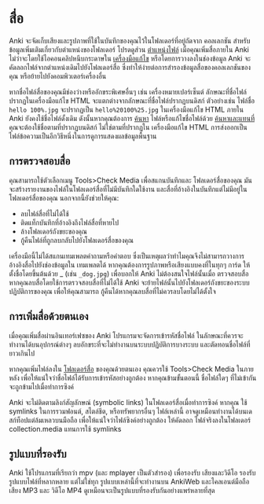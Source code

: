 # สื่อ

Anki จะจัดเก็บเสียงและรูปภาพที่ใช้ในบันทึกของคุณไว้ในโฟลเดอร์ที่อยู่ถัดจาก
คอลเลกชัน สำหรับข้อมูลเพิ่มเติมเกี่ยวกับตำแหน่งของโฟลเดอร์ โปรดดูส่วน [ตำแหน่งไฟล์](files.md#file-locations) เมื่อคุณเพิ่มสื่อภายใน Anki ไม่ว่าจะโดยใช้ไอคอนคลิปหนีบกระดาษใน [เครื่องมือแก้ไข](editing.md) หรือโดยการวางลงในช่องข้อมูล Anki จะคัดลอกไฟล์จากตำแหน่งเดิมไปยังโฟลเดอร์สื่อ ซึ่งทำให้ง่ายต่อการสำรองข้อมูลสื่อของคอลเลกชันของคุณ หรือย้ายไปยังคอมพิวเตอร์เครื่องอื่น

หากชื่อไฟล์สื่อของคุณมีช่องว่างหรืออักขระพิเศษอื่นๆ เช่น
เครื่องหมายเปอร์เซ็นต์ ลักษณะที่ชื่อไฟล์ปรากฏในเครื่องมือแก้ไข HTML จะแตกต่างจากลักษณะที่ชื่อไฟล์ปรากฏบนดิสก์ ตัวอย่างเช่น ไฟล์ชื่อ
`hello 100%.jpg` จะปรากฏเป็น `hello%20100%25.jpg` ในเครื่องมือแก้ไข HTML
ภายใน Anki ยังคงใช้ชื่อไฟล์ดั้งเดิม ดังนั้นหากคุณต้องการ
[ค้นหา](searching.md) ไฟล์หรือแก้ไขชื่อไฟล์ด้วย [ค้นหาและแทนที่](browsing.md#find-and-replace) คุณจะต้องใช้ชื่อตามที่ปรากฏบนดิสก์ ไม่ใช่ตามที่ปรากฏใน
เครื่องมือแก้ไข HTML การส่งออกเป็นไฟล์ข้อความเป็นอีกวิธีหนึ่งในการดูการแสดงผลข้อมูลพื้นฐาน

## การตรวจสอบสื่อ

คุณสามารถใช้ตัวเลือกเมนู Tools>Check Media เพื่อสแกนบันทึกและ
โฟลเดอร์สื่อของคุณ มันจะสร้างรายงานของไฟล์ในโฟลเดอร์สื่อที่ไม่มีบันทึกใดใช้งาน
และสื่อที่อ้างอิงในบันทึกแต่ไม่มีอยู่ในโฟลเดอร์สื่อของคุณ นอกจากนี้ยังช่วยให้คุณ:

- ลบไฟล์สื่อที่ไม่ได้ใช้
- ติดแท็กบันทึกที่อ้างอิงถึงไฟล์สื่อที่หายไป
- ล้างโฟลเดอร์ถังขยะของคุณ
- กู้คืนไฟล์ที่ถูกลบกลับไปยังโฟลเดอร์สื่อของคุณ

เครื่องมือนี้ไม่ได้สแกนเทมเพลตคำถามหรือคำตอบ
ซึ่งเป็นเหตุผลว่าทำไมคุณจึงไม่สามารถวางการอ้างอิงสื่อไปยังช่องข้อมูลใน
เทมเพลตได้ หากคุณต้องการรูปภาพหรือเสียงแบบคงที่ในทุกๆ การ์ด ให้ตั้งชื่อโดยขึ้นต้นด้วย \_ (เช่น `_dog.jpg`) เพื่อบอกให้ Anki ไม่ต้องสนใจไฟล์นั้นเมื่อ
ตรวจสอบสื่อ หากคุณลบสื่อโดยใช้การตรวจสอบสื่อที่ไม่ได้ใช้
Anki จะย้ายไฟล์นั้นไปยังโฟลเดอร์ถังขยะของระบบปฏิบัติการของคุณ เพื่อให้คุณสามารถ
กู้คืนได้หากคุณลบสื่อที่ไม่ควรลบโดยไม่ได้ตั้งใจ

## การเพิ่มสื่อด้วยตนเอง

เมื่อคุณเพิ่มสื่อผ่านอินเทอร์เฟซของ Anki โปรแกรมจะจัดการเข้ารหัสชื่อไฟล์
ในลักษณะที่ควรจะทำงานได้บนอุปกรณ์ต่างๆ
ลบอักขระที่จะไม่ทำงานบนระบบปฏิบัติการบางระบบ
และตัดทอนชื่อไฟล์ที่ยาวเกินไป

หากคุณเพิ่มไฟล์ลงใน [โฟลเดอร์สื่อ](files.md#file-locations) ของคุณด้วยตนเอง
คุณควรใช้ Tools>Check Media ในภายหลัง เพื่อให้แน่ใจว่าชื่อไฟล์ได้รับการเข้ารหัสอย่างถูกต้อง
หากคุณข้ามขั้นตอนนี้ ชื่อไฟล์ใดๆ ที่ไม่เข้ากันจะถูกข้ามไปเมื่อทำการซิงค์

Anki จะไม่ติดตามลิงก์สัญลักษณ์ (symbolic links) ในโฟลเดอร์สื่อเมื่อทำการซิงค์ หากคุณ
ใช้ symlinks ในการรวมฟอนต์, สไตล์ชีต, หรือทรัพยากรอื่นๆ ไฟล์เหล่านี้
อาจดูเหมือนทำงานได้บนเดสก์ท็อปแต่ล้มเหลวบนมือถือ เพื่อให้แน่ใจว่าไฟล์ซิงค์อย่างถูกต้อง ให้คัดลอก
ไฟล์จริงลงในโฟลเดอร์ collection.media แทนการใช้ symlinks

## รูปแบบที่รองรับ

Anki ใช้โปรแกรมที่เรียกว่า mpv (และ mplayer เป็นตัวสำรอง) เพื่อรองรับ
เสียงและวิดีโอ รองรับรูปแบบไฟล์ที่หลากหลาย แต่ไม่ใช่ทุก
รูปแบบเหล่านี้ที่จะทำงานบน AnkiWeb และไคลเอนต์มือถือ เสียง MP3 และ
วิดีโอ MP4 ดูเหมือนจะเป็นรูปแบบที่รองรับกันอย่างแพร่หลายที่สุด